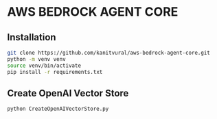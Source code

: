 # AWS BEDROCK AGENT CORE 

## Installation

```bash
git clone https://github.com/kanitvural/aws-bedrock-agent-core.git
python -m venv venv
source venv/bin/activate
pip install -r requirements.txt
```

## Create OpenAI Vector Store

```bash
python CreateOpenAIVectorStore.py
```